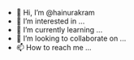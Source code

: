 - 👋 Hi, I’m @hainurakram
- 👀 I’m interested in ...
- 🌱 I’m currently learning ...
- 💞️ I’m looking to collaborate on ...
- 📫 How to reach me ...

<!---
hainurakram/hainurakram is a ✨ special ✨ repository because its `README.md` (this file) appears on your GitHub profile.
You can click the Preview link to take a look at your changes.
--->

